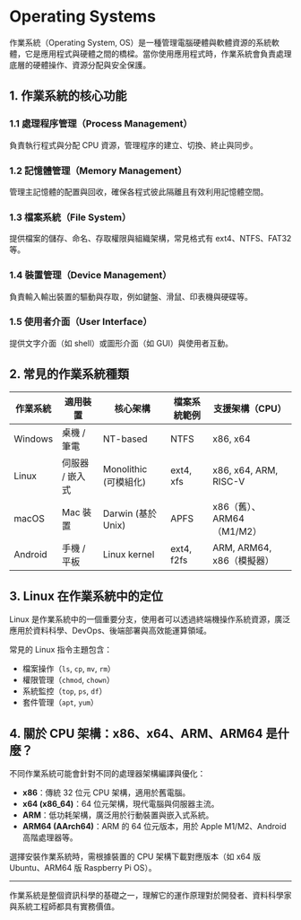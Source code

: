 # Operating Systems

作業系統（Operating System, OS）是一種管理電腦硬體與軟體資源的系統軟體，它是應用程式與硬體之間的橋樑。當你使用應用程式時，作業系統會負責處理底層的硬體操作、資源分配與安全保護。

## 1. 作業系統的核心功能

### 1.1 處理程序管理（Process Management）

負責執行程式與分配 CPU 資源，管理程序的建立、切換、終止與同步。

### 1.2 記憶體管理（Memory Management）

管理主記憶體的配置與回收，確保各程式彼此隔離且有效利用記憶體空間。

### 1.3 檔案系統（File System）

提供檔案的儲存、命名、存取權限與組織架構，常見格式有 ext4、NTFS、FAT32 等。

### 1.4 裝置管理（Device Management）

負責輸入輸出裝置的驅動與存取，例如鍵盤、滑鼠、印表機與硬碟等。

### 1.5 使用者介面（User Interface）

提供文字介面（如 shell）或圖形介面（如 GUI）與使用者互動。

## 2. 常見的作業系統種類

| 作業系統    | 適用裝置      | 核心架構              | 檔案系統範例     | 支援架構（CPU）             |
| ------- | --------- | ----------------- | ---------- | --------------------- |
| Windows | 桌機 / 筆電   | NT-based          | NTFS       | x86, x64              |
| Linux   | 伺服器 / 嵌入式 | Monolithic (可模組化) | ext4, xfs  | x86, x64, ARM, RISC-V |
| macOS   | Mac 裝置    | Darwin (基於 Unix)  | APFS       | x86（舊）、ARM64（M1/M2）   |
| Android | 手機 / 平板   | Linux kernel      | ext4, f2fs | ARM, ARM64, x86（模擬器）  |

## 3. Linux 在作業系統中的定位

Linux 是作業系統中的一個重要分支，使用者可以透過終端機操作系統資源，廣泛應用於資料科學、DevOps、後端部署與高效能運算領域。

常見的 Linux 指令主題包含：

* 檔案操作（`ls`, `cp`, `mv`, `rm`）
* 權限管理（`chmod`, `chown`）
* 系統監控（`top`, `ps`, `df`）
* 套件管理（`apt`, `yum`）

## 4. 關於 CPU 架構：x86、x64、ARM、ARM64 是什麼？

不同作業系統可能會針對不同的處理器架構編譯與優化：

* **x86**：傳統 32 位元 CPU 架構，適用於舊電腦。
* **x64 (x86\_64)**：64 位元架構，現代電腦與伺服器主流。
* **ARM**：低功耗架構，廣泛用於行動裝置與嵌入式系統。
* **ARM64 (AArch64)**：ARM 的 64 位元版本，用於 Apple M1/M2、Android 高階處理器等。

選擇安裝作業系統時，需根據裝置的 CPU 架構下載對應版本（如 x64 版 Ubuntu、ARM64 版 Raspberry Pi OS）。

---

作業系統是整個資訊科學的基礎之一，理解它的運作原理對於開發者、資料科學家與系統工程師都具有實務價值。
